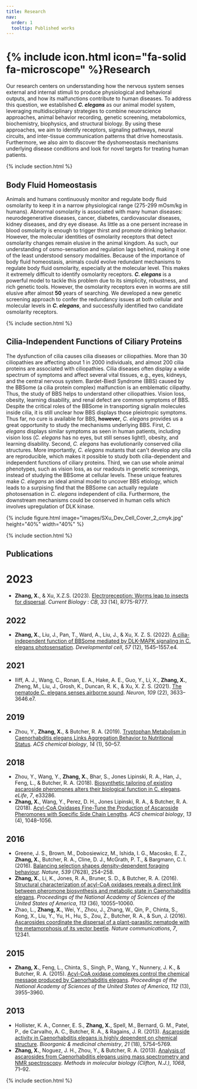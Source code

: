 ```yaml
---
title: Research
nav:
  order: 1
  tooltip: Published works
---
```


# {% include icon.html icon="fa-solid fa-microscope" %}Research

Our research centers on undersstanding how the nervous system senses external and internal stimuli to produce physiological and behavioral outputs, and how its malfunctions contribute to human diseases.  To address this question, we established ***C. elegans*** as our animal model system, leveraging multidisciplinary strategies to combine neuorscience approaches, animal behavior recording, genetic screening, metabolomics, biochemistry, biophysics, and structural biology. By using these approaches, we aim to identify receptors, signaling pathways, neural circuits, and inter-tissue communication patterns that drive homeostasis.  Furthermore, we also aim to discover the dyshomeostasis mechanisms underlying disease conditions and look for novel targets for treating human patients.

{% include section.html %}

## Body Fluid Homeostasis

Animals and humans continuously monitor and regulate body fluid osmolarity to keep it in a narrow physiological range (275-299 mOsm/kg in humans).  Abnormal osmolarity is associated with many human diseases: neurodegenerative diseases, cancer, diabetes, cardiovascular diseases, kidney diseases, and dry eye disease.  As little as a one persent increase in blood osmolarity is enough to trigger thirst and promote drinking behavior.  However, the molecular identities of osmolarity receptors that detect osmolarity changes remain elusive in the animal kingdom.  As such, our understanding of osmo-sensation and regulation lags behind, making it one of the least understood sensory modalities.  Because of the importance of body fluid homeostasis, animals could evolve redundant mechanisms to regulate body fluid osmolarity, especially at the molecular level.  This makes it extremely difficult to identify osmolarity receptors.  ***C. elegans*** is a powerful model to tackle this problem due to its simplicity, robustness, and rich genetic tools.  However, the osmolarity receptors even in worms are still elusive after almost **50** years of searching.  We developed a new genetic screening approach to confer the redundancy issues at both cellular and molecular levels in ***C. elegans***, and successfully identified two candidate osmolarity receptors.

{% include section.html %}

## Cilia-Independent Functions of Ciliary Proteins

The dysfunction of cilia causes cilia diseases or ciliopathies.  More than 30 ciliopathies are affecting about 1 in 2000 individuals, and almost 200 cilia proteins are associated with ciliopathies.  Cilia diseases often display a wide spectrum of symptoms and affect several vital tissues, e.g., eyes, kidneys, and the central nervous system.  Bardet-Biedl Syndrome (BBS) caused by the BBSome (a cilia protein complex) malfunction is an emblematic cilipathy.  Thus, the study of BBS helps to understand other ciliopathies.  Vision loss, obesity, learning disability, and renal defect are common symptoms of BBS.  Despite the critical roles of the BBSome in transporting signalin molecules inside cilia, it is still unclear how BBS displays those pleiotropic symptoms.  Thus far, no cure is available for BBS, **however**, *C. elegans* provides us a great opportunity to study the mechanisms underlying BBS.  First, *C. elegans* displays similar symptoms as seen in human patients, including vision loss (*C. elegans* has no eyes, but still senses light!), obesity, and learning disability.  Second, *C. elegans* has evolutionarily conserved cilia structures.  More importantly, *C. elegans* mutants that can't develop any cilia are reproducible, which makes it possible to study both cilia-dependent and independent functions of ciliary proteins.  Third, we can use whole animal phenotypes, such as vision loss, as our readouts in genetic screenings, instead of studying the BBSome at cellular levels.  These unique features make *C. elegans* an ideal animal model to uncover BBS etiology, which leads to a surpising find that the BBSome can actually regulate photosensation in *C. elegans* independent of cilia.  Furthermore, the downstream mechanisms could be conserved in human cells which involves upregulation of DLK kinase.

{% include figure.html 
image="images/SXu_Dev_Cell_Cover_2_cmyk.jpg" 
height="40%"
width="40%"
%}

{% include section.html %}


## Publications

# 2023

- **Zhang, X.**, & Xu, X.Z.S. (2023). [Electroreception: Worms leap to insects for dispersal](https://doi.org/10.1016/j.cub.2023.06.018). *Current Biology* : *CB*, *33* (14), R775-R777.

## 2022
- **Zhang, X.**, Liu, J., Pan, T., Ward, A., Liu, J., & Xu, X. Z. S. (2022). [A cilia-independent function of BBSome mediated by DLK-MAPK signaling in C. elegans photosensation](https://doi.org/10.1016/j.devcel.2022.05.005). *Developmental cell*, *57* (12), 1545–1557.e4.

## 2021
- Iliff, A. J., Wang, C., Ronan, E. A., Hake, A. E., Guo, Y., Li, X., **Zhang, X.**, Zheng, M., Liu, J., Grosh, K., Duncan, R. K., & Xu, X. Z. S. (2021). [The nematode C. elegans senses airborne sound](https://doi.org/10.1016/j.neuron.2021.08.035). *Neuron*, *109* (22), 3633–3646.e7.

## 2019
- Zhou, Y., **Zhang, X.**, & Butcher, R. A. (2019). [Tryptophan Metabolism in Caenorhabditis elegans Links Aggregation Behavior to Nutritional Status](https://doi.org/10.1021/acschembio.8b00872). *ACS chemical biology*, *14* (1), 50–57.

## 2018
- Zhou, Y., Wang, Y., **Zhang, X.**, Bhar, S., Jones Lipinski, R. A., Han, J., Feng, L., & Butcher, R. A. (2018). [Biosynthetic tailoring of existing ascaroside pheromones alters their biological function in C. elegans](https://doi.org/10.7554/eLife.33286). *eLife*, *7*, e33286.
- **Zhang, X.**, Wang, Y., Perez, D. H., Jones Lipinski, R. A., & Butcher, R. A. (2018). [Acyl-CoA Oxidases Fine-Tune the Production of Ascaroside Pheromones with Specific Side Chain Lengths](https://doi.org/10.1021/acschembio.7b01021). *ACS chemical biology*, *13* (4), 1048–1056.

## 2016
- Greene, J. S., Brown, M., Dobosiewicz, M., Ishida, I. G., Macosko, E. Z., **Zhang, X.**, Butcher, R. A., Cline, D. J., McGrath, P. T., & Bargmann, C. I. (2016). [Balancing selection shapes density-dependent foraging behaviour](https://doi.org/10.1038/nature19848). *Nature*, *539* (7628), 254–258.
- **Zhang, X.**, Li, K., Jones, R. A., Bruner, S. D., & Butcher, R. A. (2016). [Structural characterization of acyl-CoA oxidases reveals a direct link between pheromone biosynthesis and metabolic state in Caenorhabditis elegans](https://doi.org/10.1073/pnas.1608262113). *Proceedings of the National Academy of Sciences of the United States of America*, *113* (36), 10055–10060.
- Zhao, L., **Zhang, X.**, Wei, Y., Zhou, J., Zhang, W., Qin, P., Chinta, S., Kong, X., Liu, Y., Yu, H., Hu, S., Zou, Z., Butcher, R. A., & Sun, J. (2016). [Ascarosides coordinate the dispersal of a plant-parasitic nematode with the metamorphosis of its vector beetle](https://doi.org/10.1038/ncomms12341). *Nature communications*, *7*, 12341.

## 2015
- **Zhang, X.**, Feng, L., Chinta, S., Singh, P., Wang, Y., Nunnery, J. K., & Butcher, R. A. (2015). [Acyl-CoA oxidase complexes control the chemical message produced by Caenorhabditis elegans](https://doi.org/10.1073/pnas.1423951112). *Proceedings of the National Academy of Sciences of the United States of America*, *112* (13), 3955–3960.

## 2013
- Hollister, K. A., Conner, E. S., **Zhang, X.**, Spell, M., Bernard, G. M., Patel, P., de Carvalho, A. C., Butcher, R. A., & Ragains, J. R. (2013). [Ascaroside activity in Caenorhabditis elegans is highly dependent on chemical structure](https://doi.org/10.1016/j.bmc.2013.07.018). *Bioorganic & medicinal chemistry*, *21* (18), 5754–5769.
- **Zhang, X.**, Noguez, J. H., Zhou, Y., & Butcher, R. A. (2013). [Analysis of ascarosides from Caenorhabditis elegans using mass spectrometry and NMR spectroscopy](https://doi.org/10.1007/978-1-62703-619-1_6). *Methods in molecular biology (Clifton, N.J.)*, *1068*, 71–92.

{% include section.html %}

